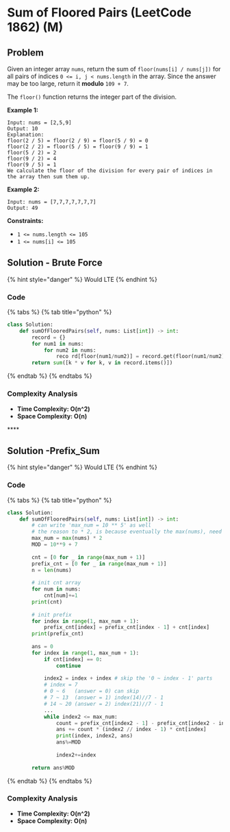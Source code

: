 # Sum of Floored Pairs \(LeetCode 1862\) \(M\)

## Problem

Given an integer array `nums`, return the sum of `floor(nums[i] / nums[j])` for all pairs of indices `0 <= i, j < nums.length` in the array. Since the answer may be too large, return it **modulo** `109 + 7`.

The `floor()` function returns the integer part of the division.

**Example 1:**

```text
Input: nums = [2,5,9]
Output: 10
Explanation:
floor(2 / 5) = floor(2 / 9) = floor(5 / 9) = 0
floor(2 / 2) = floor(5 / 5) = floor(9 / 9) = 1
floor(5 / 2) = 2
floor(9 / 2) = 4
floor(9 / 5) = 1
We calculate the floor of the division for every pair of indices in the array then sum them up.
```

**Example 2:**

```text
Input: nums = [7,7,7,7,7,7,7]
Output: 49
```

**Constraints:**

* `1 <= nums.length <= 105`
* `1 <= nums[i] <= 105`

## Solution - Brute Force

{% hint style="danger" %}
Would LTE
{% endhint %}

### Code

{% tabs %}
{% tab title="python" %}
```python
class Solution:
    def sumOfFlooredPairs(self, nums: List[int]) -> int:
        record = {}
        for num1 in nums:
            for num2 in nums:
                reco rd[floor(num1/num2)] = record.get(floor(num1/num2), 0) + 1
        return sum([k * v for k, v in record.items()])
```
{% endtab %}
{% endtabs %}

### Complexity Analysis

* **Time Complexity: O\(n^2\)**
* **Space Complexity: O\(n\)**

\*\*\*\*

## Solution -Prefix\_Sum

{% hint style="danger" %}
Would LTE
{% endhint %}

### Code

{% tabs %}
{% tab title="python" %}
```python
class Solution:
    def sumOfFlooredPairs(self, nums: List[int]) -> int:
        # can write 'max_num = 10 ** 5' as well
        # the reason to * 2, is because eventually the max(nums), need to have range when calculating [max(nums):max(nums) * 2 - 1]
        max_num = max(nums) * 2
        MOD = 10**9 + 7
        
        cnt = [0 for _ in range(max_num + 1)]
        prefix_cnt = [0 for _ in range(max_num + 1)]
        n = len(nums)
        
        # init cnt array
        for num in nums:
            cnt[num]+=1
        print(cnt)
        
        # init prefix
        for index in range(1, max_num + 1):
            prefix_cnt[index] = prefix_cnt[index - 1] + cnt[index]
        print(prefix_cnt)
        
        ans = 0
        for index in range(1, max_num + 1):
            if cnt[index] == 0:
                continue
            
            index2 = index + index # skip the '0 ~ index - 1' parts
            # index = 7
            # 0 ~ 6   (answer = 0) can skip
            # 7 ~ 13  (answer = 1) index(14)//7 - 1
            # 14 ~ 20 (answer = 2) index(21)//7 - 1
            ...
            while index2 <= max_num:
                count = prefix_cnt[index2 - 1] - prefix_cnt[index2 - index - 1]
                ans += count * (index2 // index - 1) * cnt[index]
                print(index, index2, ans)
                ans%=MOD
                
                index2+=index
        
        return ans%MOD
```
{% endtab %}
{% endtabs %}

### Complexity Analysis

* **Time Complexity: O\(n^2\)**
* **Space Complexity: O\(n\)**

